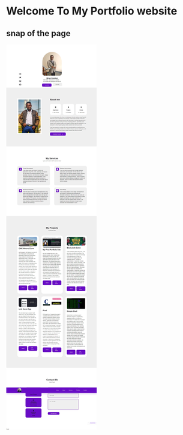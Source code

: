 # Welcome To My Portfolio website

## snap of the page
![ My Portfolio website](/src/images/screenshot.jpeg)